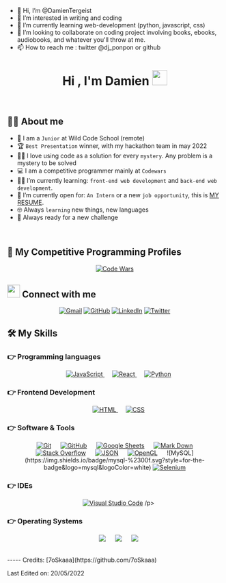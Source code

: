 - 👋 Hi, I’m @DamienTergeist
- 👀 I’m interested in writing and coding
- 🌱 I’m currently learning web-development (python, javascript, css)
- 💞️ I’m looking to collaborate on coding project involving books, ebooks, audiobooks, and whatever you'll throw at me.
- 📫 How to reach me : twitter @dj_ponpon or github

<!---
DamienTergeist/DamienTergeist is a ✨ special ✨ repository because its `README.md` (this file) appears on your GitHub profile.
You can click the Preview link to take a look at your changes.
--->


<h1 align="center">Hi , I'm Damien <img src="https://media.giphy.com/media/hvRJCLFzcasrR4ia7z/giphy.gif" width="35"></h1>
<br>

## :sassy_man:  About me
- :school: I am a `Junior` at Wild Code School (remote)
- :trophy: `Best Presentation` winner, with my hackathon team in may 2022
- :technologist: I love using code as a solution for every `mystery`. Any problem is a mystery to be solved
- :computer: I am a competitive programmer mainly at `Codewars`
- :student: I’m currently learning: `front-end web development` and `back-end web development`.
- :thinking: I’m currently open for: `An Intern` or a new `job opportunity`, this is [MY RESUME](https://tergeist.notion.site/Damien-DUPONT-633e65d8d5c3419b8bd728decc0480bd).
- :nerd_face: Always `learning` new things, new languages
- 💪 Always ready for a new challenge

<br>

## 👀 My Competitive Programming Profiles

<p align="center">
  <a href="https://www.codewars.com/users/Damien-Dupont"><img src="https://www.codewars.com/users/Damien-Dupont/badges/large" alt="Code Wars"/></a>
</p>

## <img src="https://media.giphy.com/media/iY8CRBdQXODJSCERIr/giphy.gif" width="30px"> Connect with me
<p align="center">
	<a href="mailto:damiendupont.dd@gmail.com"><img img src="https://img.shields.io/badge/gmail-%23EA4335.svg?style=plastic&logo=gmail&logoColor=white" alt="Gmail"/></a>
	<a href="https://github.com/Damien-Dupont"><img src="https://img.shields.io/badge/github-%23181717.svg?style=plastic&logo=github&logoColor=white" alt="GitHub"/></a>
	<a href="https://www.linkedin.com/in/damiendupont-lyon/"><img src="https://img.shields.io/badge/linkedin-%230A66C2.svg?style=plastic&logo=linkedin&logoColor=white" alt="LinkedIn"/></a>
	<a href="https://twitter.com/PonponTergeist"><img src="https://badgen.net/badge/icon/twitter?icon=twitter&label" alt="Twitter"/></a>
</p>




## 🛠️ My Skills

### 👉 Programming languages

<p align="center"> 
  &emsp; 
  <a href="https://developer.mozilla.org/en-US/docs/Web/JavaScript" target="_blank"> 
     <img alt="JavaScript" src="https://img.shields.io/badge/JavaScript%20-%23F7DF1E.svg?style=plastic&logo=javascript&logoColor=black">
   </a>
  &emsp;
	<a href="#" target="_blank"> 
     <img alt="React" src="https://img.shields.io/badge/-ReactJs-61DAFB?logo=react">
   </a>
  &emsp;
   <a href="https://www.python.org" target="_blank">
    <img alt="Python" src="https://img.shields.io/badge/Python%20-%2314354C.svg?style=plastic&logo=python&logoColor=white">
  </a>
</p>

### 👉 Frontend Development
<p align="center"> 
  &emsp; 
  <a href="https://www.w3.org/html/" target="_blank"> 
   <img alt="HTML" src="https://img.shields.io/badge/HTML5%20-%23E34F26.svg?style=plastic&logo=html5&logoColor=white">
  </a>   
  &emsp;
  <a href="https://www.w3schools.com/css/" target="_blank">
    <img alt="CSS" src="https://img.shields.io/badge/CSS%20-%231572B6.svg?style=plastic&logo=css3&logoColor=white">
  </a> 
</p>

 ### 👉 Software & Tools
 
<p align="center">
  &emsp;
    <a href="#"><img alt="Git" src="https://img.shields.io/badge/Git%20-%23F05033.svg?style=plastic&logo=git&logoColor=white"></a>
  &emsp;
    <a href="#"><img alt="GitHub" src="https://img.shields.io/badge/github-%23181717.svg?style=plastic&logo=github&logoColor=white"></a>
  &emsp;
    <a href="#"><img alt="Google Sheets" src="https://img.shields.io/badge/Google%20Sheets%20-%2334A853.svg?style=plastic&logo=google%20sheets&logoColor=white"></a>
  &emsp;
    <a href="#"><img alt="Mark Down" src="https://img.shields.io/badge/Markdown-000000?style=plastic&logo=markdown&logoColor=white"></a>
  &emsp;
    <a href="#"><img alt="Stack Overflow" src="https://img.shields.io/badge/-Stack%20Overflow-FE7A16?style=plastic&logo=stack-overflow&logoColor=white"></a>
  &emsp;
    <a href="#"><img alt="JSON" img src="https://img.shields.io/badge/json-%23000000.svg?style=plastic&logo=json&logoColor=white"></a>
  &emsp;
    <a href="#"><img alt="OpenGL" src="https://img.shields.io/badge/opengl-%235586A4.svg?style=plastic&logo=opengl&logoColor=white"></a>
  &emsp;
![MySQL](https://img.shields.io/badge/mysql-%2300f.svg?style=for-the-badge&logo=mysql&logoColor=white)
    <a href="#"><img alt="Selenium" src="https://img.shields.io/badge/selenium-%2343B02A.svg?&style=plastic&logo=selenium&logoColor=white"></a>
</p>

 ### 👉 IDEs
 
<p align="center">
  &emsp;
    <a href="#"><img alt="Visual Studio Code" src="https://img.shields.io/badge/Visual%20Studio%20Code-0078d7.svg?style=plastic&logo=visual-studio-code&logoColor=white"></a>
  /p>


 ### 👉 Operating Systems
 
<p align="center">
  &emsp;
    <a href="#"><img src="https://img.shields.io/badge/Ubuntu-E95420?style=plastic&logo=ubuntu&logoColor=white"></a>
  &emsp;
    <a href="#"><img src="https://img.shields.io/badge/Windows-0078D6?style=plastic&logo=windows&logoColor=white"></a>
  &emsp;
    <a href="#"><img src="https://shields.io/badge/MacOS--9cf?logo=Apple&style=social" /></a>	  
</p>

<br/>
-----
Credits: [7oSkaaa](https://github.com/7oSkaaa)

Last Edited on: 20/05/2022
